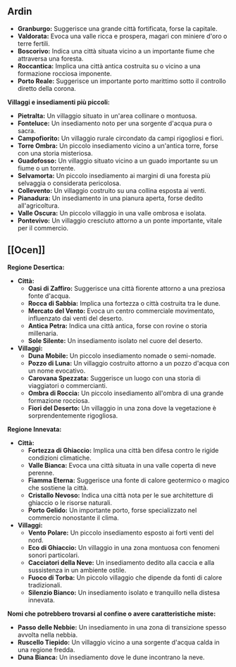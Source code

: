 ## Ardin

- **Granburgo:** Suggerisce una grande città fortificata, forse la capitale.
- **Valdorata:** Evoca una valle ricca e prospera, magari con miniere d'oro o terre fertili.
- **Boscorivo:** Indica una città situata vicino a un importante fiume che attraversa una foresta.
- **Roccantica:** Implica una città antica costruita su o vicino a una formazione rocciosa imponente.
- **Porto Reale:** Suggerisce un importante porto marittimo sotto il controllo diretto della corona.

**Villaggi e insediamenti più piccoli:**

- **Pietralta:** Un villaggio situato in un'area collinare o montuosa.
- **Fonteluce:** Un insediamento noto per una sorgente d'acqua pura o sacra.
- **Campofiorito:** Un villaggio rurale circondato da campi rigogliosi e fiori.
- **Torre Ombra:** Un piccolo insediamento vicino a un'antica torre, forse con una storia misteriosa.
- **Guadofosso:** Un villaggio situato vicino a un guado importante su un fiume o un torrente.
- **Selvamorta:** Un piccolo insediamento ai margini di una foresta più selvaggia o considerata pericolosa.
- **Collevento:** Un villaggio costruito su una collina esposta ai venti.
- **Pianadura:** Un insediamento in una pianura aperta, forse dedito all'agricoltura.
- **Valle Oscura:** Un piccolo villaggio in una valle ombrosa e isolata.
- **Pontevivo:** Un villaggio cresciuto attorno a un ponte importante, vitale per il commercio.

## [[Ocen]]

**Regione Desertica:**

- **Città:**
    - **Oasi di Zaffiro:** Suggerisce una città fiorente attorno a una preziosa fonte d'acqua.
    - **Rocca di Sabbia:** Implica una fortezza o città costruita tra le dune.
    - **Mercato del Vento:** Evoca un centro commerciale movimentato, influenzato dai venti del deserto.
    - **Antica Petra:** Indica una città antica, forse con rovine o storia millenaria.
    - **Sole Silente:** Un insediamento isolato nel cuore del deserto.
- **Villaggi:**
    - **Duna Mobile:** Un piccolo insediamento nomade o semi-nomade.
    - **Pozzo di Luna:** Un villaggio costruito attorno a un pozzo d'acqua con un nome evocativo.
    - **Carovana Spezzata:** Suggerisce un luogo con una storia di viaggiatori o commercianti.
    - **Ombra di Roccia:** Un piccolo insediamento all'ombra di una grande formazione rocciosa.
    - **Fiori del Deserto:** Un villaggio in una zona dove la vegetazione è sorprendentemente rigogliosa.

**Regione Innevata:**

- **Città:**
    - **Fortezza di Ghiaccio:** Implica una città ben difesa contro le rigide condizioni climatiche.
    - **Valle Bianca:** Evoca una città situata in una valle coperta di neve perenne.
    - **Fiamma Eterna:** Suggerisce una fonte di calore geotermico o magico che sostiene la città.
    - **Cristallo Nevoso:** Indica una città nota per le sue architetture di ghiaccio o le risorse naturali.
    - **Porto Gelido:** Un importante porto, forse specializzato nel commercio nonostante il clima.
- **Villaggi:**
    - **Vento Polare:** Un piccolo insediamento esposto ai forti venti del nord.
    - **Eco di Ghiaccio:** Un villaggio in una zona montuosa con fenomeni sonori particolari.
    - **Cacciatori della Neve:** Un insediamento dedito alla caccia e alla sussistenza in un ambiente ostile.
    - **Fuoco di Torba:** Un piccolo villaggio che dipende da fonti di calore tradizionali.
    - **Silenzio Bianco:** Un insediamento isolato e tranquillo nella distesa innevata.

**Nomi che potrebbero trovarsi al confine o avere caratteristiche miste:**

- **Passo delle Nebbie:** Un insediamento in una zona di transizione spesso avvolta nella nebbia.
- **Ruscello Tiepido:** Un villaggio vicino a una sorgente d'acqua calda in una regione fredda.
- **Duna Bianca:** Un insediamento dove le dune incontrano la neve.

